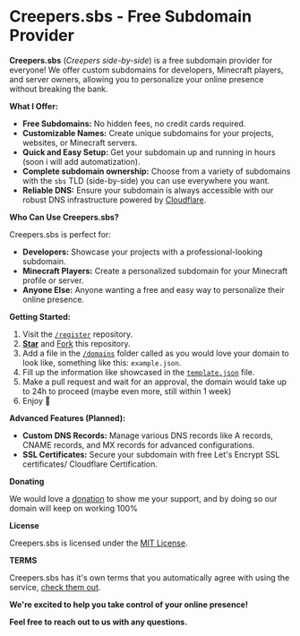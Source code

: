 # Creepers.sbs - Free Subdomain Provider

**Creepers.sbs** (*Creepers side-by-side*) is a free subdomain provider for everyone! We offer custom subdomains for developers, Minecraft players, and server owners, allowing you to personalize your online presence without breaking the bank.

**What I Offer:**

* **Free Subdomains:** No hidden fees, no credit cards required.
* **Customizable Names:** Create unique subdomains for your projects, websites, or Minecraft servers.
* **Quick and Easy Setup:** Get your subdomain up and running in hours (soon i will add automatization).
* **Complete subdomain ownership:** Choose from a variety of subdomains with the `sbs` TLD (side-by-side) you can use everywhere you want.
* **Reliable DNS:** Ensure your subdomain is always accessible with our robust DNS infrastructure powered by [Cloudflare](https://cloudflare.com).

**Who Can Use Creepers.sbs?**

Creepers.sbs is perfect for:

* **Developers:** Showcase your projects with a professional-looking subdomain.
* **Minecraft Players:** Create a personalized subdomain for your Minecraft profile or server.
* **Anyone Else:** Anyone wanting a free and easy way to personalize their online presence.

**Getting Started:**

1. Visit the [`/register`](https://github.com/creepersbs/register) repository.
2. [**Star**](https://docs.github.com/en/get-started/exploring-projects-on-github/saving-repositories-with-stars) and [Fork](https://github.com/creepersbs/register/fork) this repository.
3. Add a file in the [`/domains`](https://github.com/creepersbs/register/blob/main/domains) folder called as you would love your domain to look like, something like this: `example.json`.
4. Fill up the information like showcased in the [`template.json`](https://github.com/creepersbs/register/blob/main/domains/template.json) file.
5. Make a pull request and wait for an approval, the domain would take up to 24h to proceed (maybe even more, still within 1 week)
6. Enjoy 🤩

**Advanced Features (Planned):**

* **Custom DNS Records:** Manage various DNS records like A records, CNAME records, and MX records for advanced configurations.
* **SSL Certificates:** Secure your subdomain with free Let's Encrypt SSL certificates/ Cloudflare Certification.

**Donating**

We would love a [donation](https://creepers.sbs/donate) to show me your support, and by doing so our domain will keep on working 100%

**License**

Creepers.sbs is licensed under the [MIT License](https://choosealicense.com/licenses/mit/).

**TERMS**

Creepers.sbs has it's own terms that you automatically agree with using the service, [check them out](https://github.com/creepersbs/register/blob/main/SECURITY.md).

**We're excited to help you take control of your online presence!**

**Feel free to reach out to us with any questions.**
